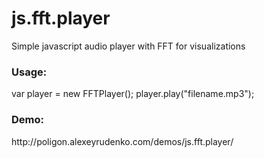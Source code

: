 # js.fft.player
Simple javascript audio player with FFT for visualizations

<h3>Usage:</h3>
var player = new FFTPlayer();
player.play("filename.mp3");

<h3>Demo:</h3>
http://poligon.alexeyrudenko.com/demos/js.fft.player/

